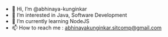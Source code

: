 - 👋 Hi, I’m @abhinaya-kunginkar
- 👀 I’m interested in Java, Software Development
- 🌱 I’m currently learning NodeJS
- 📫 How to reach me : abhinayakunginkar.sitcomp@gmail.com

<!---
abhinaya-kunginkar/abhinaya-kunginkar is a ✨ special ✨ repository because its `README.md` (this file) appears on your GitHub profile.
You can click the Preview link to take a look at your changes.
--->
